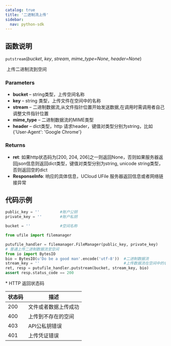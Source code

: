 ```yaml
---
catalog: true  
title: '二进制流上传'
sidebar:
  nav: python-sdk
---
```


## 函数说明

`putstream`(*bucket*, *key*, *stream*, *mime_type=None*, *header=None*)

​				上传二进制流到空间

### Parameters

- **bucket** – string类型，上传空间名称
- **key** – string 类型，上传文件在空间中的名称
- **stream** – 二进制数据流,从文件指针位置开始发送数据,在调用时需调用者自己调整文件指针位置
- **mime_type** – 二进制数据流的MIME类型
- **header** – dict类型，http 请求header，键值对类型分别为string，比如{'User-Agent': 'Google Chrome'}

### Returns

* **ret**: 如果http状态码为[200, 204, 206]之一则返回None，否则如果服务器返回json信息则返回dict类型，键值对类型分别为string, unicode string类型，否则返回空的dict
* **ResponseInfo**: 响应的具体信息，UCloud UFile 服务器返回信息或者网络链接异常

## 代码示例

<div class="copyable" markdown="1">

```python
public_key = ''         #账户公钥
private_key = ''        #账户私钥

bucket = ''             #空间名称

from ufile import filemanager

putufile_handler = filemanager.FileManager(public_key, private_key)
# 普通上传二进制数据流至空间
from io import BytesIO
bio = BytesIO(u'Do be a good man'.encode('utf-8'))  #二进制数据流
stream_key = ''                                     #上传数据流在空间中的名称
ret, resp = putufile_handler.putstream(bucket, stream_key, bio)
assert resp.status_code == 200
```
</div>
* HTTP 返回状态码

| 状态码 | 描述                 |
| ------ | -------------------- |
| 200    | 文件或者数据上传成功 |
| 400    | 上传到不存在的空间   |
| 403    | API公私钥错误        |
| 401    | 上传凭证错误         |
